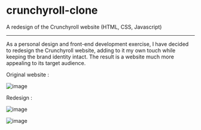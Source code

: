 # crunchyroll-clone
A redesign of the Crunchyroll website (HTML, CSS, Javascript)

------------------------------------------------------------

As a personal design and front-end development exercise, I have decided to redesign the Crunchyroll website, adding to it my own touch while keeping the brand identity intact. The result is a website much more appealing to its target audience.

Original website : 

![image](https://user-images.githubusercontent.com/79546238/186277257-ed684c0a-b957-4ae2-8566-9c56f2382ba0.png)

Redesign : 

![image](https://user-images.githubusercontent.com/79546238/186277491-b214fc5a-f792-4107-b5a6-06124ad62a1c.png)

![image](https://user-images.githubusercontent.com/79546238/186277713-78b09c81-059b-401c-8a47-66050429f448.png)
